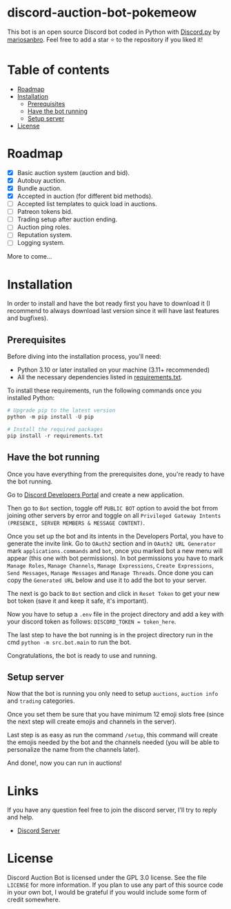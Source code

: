 # discord-auction-bot-pokemeow
This bot is an open source Discord bot coded in Python with [Discord.py](https://discordpy.readthedocs.io/en/stable/) by [mariosanbro](https://github.com/mariosanbro).
Feel free to add a star :star: to the repository if you liked it!

# Table of contents
- [Roadmap](#roadmap)
- [Installation](#installation)
    - [Prerequisites](#prerequisites)
    - [Have the bot running](#have-the-bot-running)
    - [Setup server](#setup-server)
- [License](#license)


# Roadmap
- [x] Basic auction system (auction and bid).
- [x] Autobuy auction.
- [x] Bundle auction.
- [x] Accepted in auction (for different bid methods).
- [ ] Accepted list templates to quick load in auctions.
- [ ] Patreon tokens bid.
- [ ] Trading setup after auction ending.
- [ ] Auction ping roles.
- [ ] Reputation system.
- [ ] Logging system.

More to come...

# Installation
In order to install and have the bot ready first you have to download it (I recommend to always download last version since it will have last features and bugfixes).

## Prerequisites
Before diving into the installation process, you'll need:

- Python 3.10 or later installed on your machine (3.11+ recommended)
- All the necessary dependencies listed in [requirements.txt](https://github.com/mariosanbro/discord-auction-bot/blob/main/requirements.txt).

To install these requirements, run the following commands once you installed Python:
```py
# Upgrade pip to the latest version
python -m pip install -U pip

# Install the required packages
pip install -r requirements.txt
```

## Have the bot running
Once you have everything from the prerequisites done, you're ready to have the bot running.

Go to [Discord Developers Portal](https://discord.com/developers/applications) and create a new application.

Then go to `Bot` section, toggle off `PUBLIC BOT` option to avoid the bot frrom joining other servers by error and toggle on all `Privileged Gateway Intents (PRESENCE, SERVER MEMBERS & MESSAGE CONTENT)`.

Once you set up the bot and its intents in the Developers Portal, you have to generate the invite link. Go to `OAuth2` section and in `OAuth2 URL Generator` mark `applications.commands` and `bot`, once you marked bot a new menu will appear (this one with bot permissions). In bot permissions you have to mark `Manage Roles`, `Manage Channels`, `Manage Expressions`, `Create Expressions`, `Send Messages`, `Manage Messages` and `Manage Threads`. Once done you can copy the `Generated URL` below and use it to add the bot to your server.

The next is go back to `Bot` section and click in `Reset Token` to get your new bot token (save it and keep it safe, it's important).

Now you have to setup a `.env` file in the project directory and add a key with your discord token as follows: `DISCORD_TOKEN = token_here`.

The last step to have the bot running is in the project directory run in the cmd `python -m src.bot.main` to run the bot.

Congratulations, the bot is ready to use and running.

## Setup server
Now that the bot is running you only need to setup `auctions`, `auction info` and `trading` categories.

Once you set them be sure that you have minimum 12 emoji slots free (since the next step will create emojis and channels in the server).

Last step is as easy as run the command `/setup`, this command will create the emojis needed by the bot and the channels needed (you will be able to personalize the name from the channels later).

And done!, now you can run in auctions!

# Links
If you have any question feel free to join the discord server, I'll try to reply and help.
- [Discord Server](https://discord.gg/QVW53Wtpc4)

# License
Discord Auction Bot is licensed under the GPL 3.0 license. See the file `LICENSE` for more information. If you plan to use any part of this source code in your own bot, I would be grateful if you would include some form of credit somewhere.
